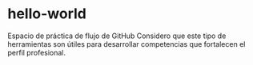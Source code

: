# hello-world
Espacio de práctica de flujo de GitHub
Considero que este tipo de herramientas son útiles para desarrollar competencias que fortalecen el perfil profesional.
